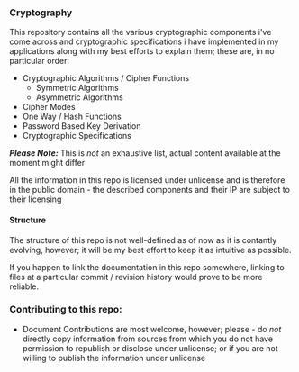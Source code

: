 ### Cryptography

This repository contains all the various cryptographic components i've come across and cryptographic specifications i have implemented in my applications along with my best efforts to explain them; these are, in no particular order:

- Cryptographic Algorithms / Cipher Functions
  - Symmetric Algorithms
  - Asymmetric Algorithms
- Cipher Modes
- One Way / Hash Functions
- Password Based Key Derivation
- Cryptographic Specifications

***Please Note:*** This is _not_ an exhaustive list, actual content available at the moment might differ 

All the information in this repo is licensed under unlicense and is therefore in the public domain - the described components and their IP are subject to their licensing

#### Structure
The structure of this repo is not well-defined as of now as it is contantly evolving, however; it will be my best effort to keep it as intuitive as possible. 

If you happen to link the documentation in this repo somewhere, linking to files at a particular commit / revision history would prove to be more reliable.

### Contributing to this repo:
- Document Contributions are most welcome, however; please - do _not_ directly copy information from sources from which you do not have permission to republish or disclose under unlicense; or if you are not willing to publish the information under unlicense

